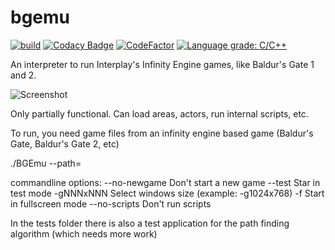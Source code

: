 bgemu
=====
[![build](https://github.com/jackburton79/bgemu/actions/workflows/c-cpp.yml/badge.svg)](https://github.com/jackburton79/bgemu/actions/workflows/c-cpp.yml)
[![Codacy Badge](https://api.codacy.com/project/badge/Grade/ff3bb74ed5174a989893fb6bc833ff71)](https://app.codacy.com/gh/jackburton79/bgemu?utm_source=github.com&utm_medium=referral&utm_content=jackburton79/bgemu&utm_campaign=Badge_Grade_Settings)
[![CodeFactor](https://www.codefactor.io/repository/github/jackburton79/bgemu/badge)](https://www.codefactor.io/repository/github/jackburton79/bgemu)
[![Language grade: C/C++](https://img.shields.io/lgtm/grade/cpp/g/jackburton79/bgemu.svg?logo=lgtm&logoWidth=18)](https://lgtm.com/projects/g/jackburton79/bgemu/context:cpp)

An interpreter to run Interplay's Infinity Engine games, like Baldur's Gate 1 and 2.

![Screenshot](https://raw.github.com/jackburton79/bgemu/master/screenshots/area.png)

Only partially functional. Can load areas, actors, run internal scripts, etc.

To run, you need game files from an infinity engine based game (Baldur's Gate, Baldur's Gate 2, etc) 

 ./BGEmu --path=<path-to-game>
  
commandline options:
  --no-newgame      Don't start a new game
  --test            Star in test mode
  -gNNNxNNN         Select windows size (example: -g1024x768)
  -f                Start in fullscreen mode
  --no-scripts      Don't run scripts
  
In the tests folder there is also a test application for the path finding algorithm (which needs more work)
